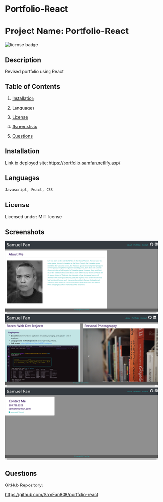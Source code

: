 # Portfolio-React

# Project Name: Portfolio-React

![license badge](https://img.shields.io/static/v1?label=license&message=MIT&color=blue)

## Description

Revised portfolio using React

## Table of Contents

1. [Installation](#installation)

2. [Languages](#languages)

3. [License](#license)

4. [Screenshots](#screenshots)

5. [Questions](#questions)

## Installation

Link to deployed site: https://portfolio-samfan.netlify.app/

## Languages

`Javascript, React, CSS`

## License

Licensed under: MIT license

## Screenshots

<img src="./Images/Screenshot_1_Portfolio.png">

<img src="./Images/Screenshot_2_Portfolio.png">

<img src="./Images/Screenshot_3_Portfolio.png">

## Questions

GitHub Repository:

https://github.com/SamFan808/portfolio-react
